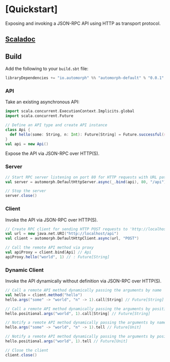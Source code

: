 # [Quickstart]

Exposing and invoking a JSON-RPC API using HTTP as transport protocol.

## [Scaladoc](https://www.javadoc.io/doc/io.automorph/automorph-core_2.13/latest/)

## Build

Add the following to your `build.sbt` file:

```scala
libraryDependencies += "io.automorph" %% "automorph-default" % "0.0.1"
```

### API

Take an existing asynchronous API:

```scala
import scala.concurrent.ExecutionContext.Implicits.global
import scala.concurrent.Future

// Define an API type and create API instance
class Api {
  def hello(some: String, n: Int): Future[String] = Future.successful(s"Hello $some $n!")
}
val api = new Api()

```

Expose the API via JSON-RPC over HTTP(S).

### Server

```scala
// Start RPC server listening on port 80 for HTTP requests with URL path '/api'
val server = automorph.DefaultHttpServer.async(_.bind(api), 80, "/api")

// Stop the server
server.close()
```

### Client

Invoke the API via JSON-RPC over HTTP(S).

```scala
// Create RPC client for sending HTTP POST requests to 'http://localhost/api'
val url = new java.net.URI("http://localhost/api")
val client = automorph.DefaultHttpClient.async(url, "POST")

// Call the remote API method via proxy
val apiProxy = client.bind[Api] // Api
apiProxy.hello("world", 1) // : Future[String]
```

### Dynamic Client

Invoke the API dynamically without definition via JSON-RPC over HTTP(S).

```scala
// Call a remote API method dynamically passing the arguments by name
val hello = client.method("hello")
hello.args("some" -> "world", "n" -> 1).call[String] // Future[String]

// Call a remote API method dynamically passing the arguments by position
hello.positional.args("world", 1).call[String] // Future[String]

// Notify a remote API method dynamically passing the arguments by name
hello.args("some" -> "world", "n" -> 1).tell // Future[Unit]

// Notify a remote API method dynamically passing the arguments by position
hello.positional.args("world", 1).tell // Future[Unit]

// Close the client
client.close()
```
